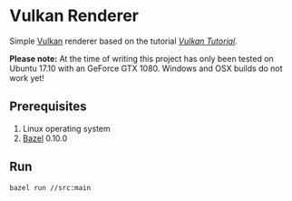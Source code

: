 # Vulkan Renderer
Simple [Vulkan](https://www.khronos.org/vulkan/) renderer based on the tutorial [*Vulkan Tutorial*](https://vulkan-tutorial.com/).

**Please note:** At the time of writing this project has only been tested on Ubuntu 17.10 with an GeForce GTX 1080. Windows and OSX builds do not work yet!

## Prerequisites
1. Linux operating system
2. [Bazel](https://docs.bazel.build/versions/master/install.html) 0.10.0

## Run
```bash
bazel run //src:main